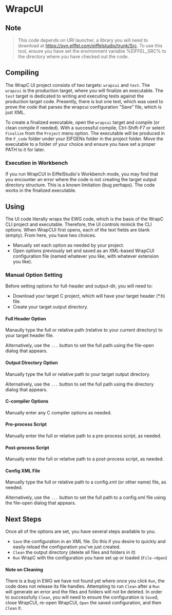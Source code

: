 # WrapcUI

## Note
> This code depends on URI launcher, a library you will need to download at https://svn.eiffel.com/eiffelstudio/trunk/Src.
> To use this tool, ensure you have set the environment variable %EIFFEL_SRC% to the directory where you have checked out the code.

## Compiling

The WrapC UI project consists of two targets: `wrapcui` and `test`. The `wrapcui` is the production target, where you will finalize an executable. The `test` target is dedicated to writing and executing tests against the production target code. Presently, there is but one test, which was used to prove the code that parses the wrapcui configuration "Save" file, which is just XML.

To create a finalized executable, open the `wrapcui` target and compile (or clean compile if needed). With a successful compile, Ctrl-Shift-F7 or select `Finalize` from the `Project` menu option. The executable will be produced in the `F_code` folder under your EIFGENs folder in the project folder. Move the executable to a folder of your choice and ensure you have set a proper PATH to it for later.

### Execution in Workbench

If you run WrapCUI in EiffelStudio's Workbench mode, you may find that you encounter an error where the code is not creating the target output directory structure. This is a known limitation (bug perhaps). The code works in the finalized executable.

## Using

The UI code literally wraps the EWG code, which is the basis of the WrapC CLI project and executable. Therefore, the UI controls mimick the CLI options. When WrapCUI first opens, each of the text fields are blank (empty). From here, you have two choices.

* Manually set each option as needed by your project.
* Open options previously set and saved as an XML-based WrapCUI configuration file (named whatever you like, with whatever extension you like).

### Manual Option Setting

Before setting options for full-header and output-dir, you will need to:

* Download your target C project, which will have your target header (*.h) file.
* Create your target output directory.

#### Full Header Option

Manaully type the full or relative path (relative to your current directory) to your target header file.

Alternatively, use the `...` button to set the full path using the file-open dialog that appears.

#### Output Directory Option

Manually type the full or relative path to your target output directory.

Alternatively, use the `...` button to set the full path using the directory dialog that appears.

#### C-compiler Options

Manually enter any C compiler options as needed.

#### Pre-process Script

Manually enter the full or relative path to a pre-process script, as needed.

#### Post-process Script

Manually enter the full or relative path to a post-process script, as needed.

#### Config XML File

Manually type the full or relative path to a config.xml (or other name) file, as needed.

Alternatively, use the `...` button to set the full path to a config.xml file using the file-open dialog that appears.

## Next Steps

Once all of the options are set, you have several steps available to you.

* `Save` the configuration in an XML file. Do this if you desire to quickly and easily reload the configuration you've just created.
* `Clean` the output directory (delete all files and folders in it)
* `Run` WrapC with the configuration you have set up or loaded (`File->Open`)

#### Note on Cleaning

There is a bug in EWG we have not found yet where once you click `Run`, the code does not release its file handles. Attempting to run `Clean` after a `Run` will generate an error and the files and folders will not be deleted. In order to successfully `Clean`, you will need to ensure the configuration is `Save`d, close WrapCUI, re-open WrapCUI, `Open` the saved configuration, and then `Clean` it.

